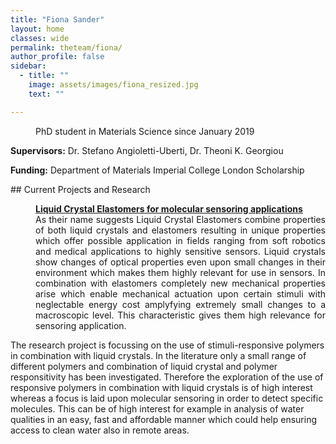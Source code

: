 ```yaml
---
title: "Fiona Sander"
layout: home
classes: wide
permalink: theteam/fiona/
author_profile: false
sidebar:
  - title: ""
    image: assets/images/fiona_resized.jpg
    text: ""

---
```


<p style="margin-left: 40px"> PhD student in Materials Science since January 2019 <br /> 
    
  <strong>Supervisors:</strong> Dr. Stefano Angioletti-Uberti, Dr. Theoni K. Georgiou <br />
  
  
   <strong>Funding:</strong> Department of Materials Imperial College London Scholarship <br />
  </p>
## Current Projects and Research
<p style="margin-left: 40px" align="justify">  <a href="https://fionasander.github.io/softnanolab/research/bioinspiredmaterials/"><strong>Liquid Crystal Elastomers for molecular sensoring applications</strong> </a> <br /> As their name suggests Liquid Crystal Elastomers combine properties of both liquid crystals and elastomers resulting in unique properties which offer possible application in fields ranging from soft robotics and medical applications to highly sensitive sensors. Liquid crystals show changes of optical properties even upon small changes in their environment which makes them highly relevant for use in sensors. In combination with elastomers completely new mechanical properties arise which enable mechanical actuation upon certain stimuli with neglectable energy cost amplyfying extremely small changes to a macroscopic level. This characteristic gives them high relevance for sensoring application.
  
  The research project is focussing on the use of stimuli-responsive polymers in combination with liquid crystals. In the literature only a small range of different polymers and combination of liquid crystal and polymer responsitivity has been investigated. Therefore the exploration of the use of responsive polymers in combination with liquid crystals is of high interest whereas a focus is laid upon molecular sensoring in order to detect specific molecules. This can be of high interest for example in analysis of water qualities in an easy, fast and affordable manner which could help ensuring access to clean water also in remote areas.  </p>
